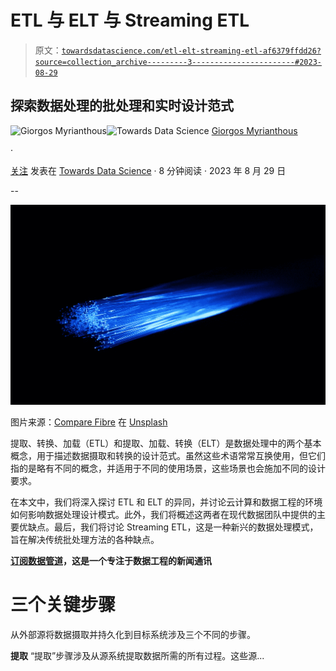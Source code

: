 # ETL 与 ELT 与 Streaming ETL

> 原文：[`towardsdatascience.com/etl-elt-streaming-etl-af6379ffdd26?source=collection_archive---------3-----------------------#2023-08-29`](https://towardsdatascience.com/etl-elt-streaming-etl-af6379ffdd26?source=collection_archive---------3-----------------------#2023-08-29)

## 探索数据处理的批处理和实时设计范式

[](https://gmyrianthous.medium.com/?source=post_page-----af6379ffdd26--------------------------------)![Giorgos Myrianthous](https://gmyrianthous.medium.com/?source=post_page-----af6379ffdd26--------------------------------)[](https://towardsdatascience.com/?source=post_page-----af6379ffdd26--------------------------------)![Towards Data Science](https://towardsdatascience.com/?source=post_page-----af6379ffdd26--------------------------------) [Giorgos Myrianthous](https://gmyrianthous.medium.com/?source=post_page-----af6379ffdd26--------------------------------)

·

[关注](https://medium.com/m/signin?actionUrl=https%3A%2F%2Fmedium.com%2F_%2Fsubscribe%2Fuser%2F76c21e75463a&operation=register&redirect=https%3A%2F%2Ftowardsdatascience.com%2Fetl-elt-streaming-etl-af6379ffdd26&user=Giorgos+Myrianthous&userId=76c21e75463a&source=post_page-76c21e75463a----af6379ffdd26---------------------post_header-----------) 发表在 [Towards Data Science](https://towardsdatascience.com/?source=post_page-----af6379ffdd26--------------------------------) · 8 分钟阅读 · 2023 年 8 月 29 日 [](https://medium.com/m/signin?actionUrl=https%3A%2F%2Fmedium.com%2F_%2Fvote%2Ftowards-data-science%2Faf6379ffdd26&operation=register&redirect=https%3A%2F%2Ftowardsdatascience.com%2Fetl-elt-streaming-etl-af6379ffdd26&user=Giorgos+Myrianthous&userId=76c21e75463a&source=-----af6379ffdd26---------------------clap_footer-----------)

--

[](https://medium.com/m/signin?actionUrl=https%3A%2F%2Fmedium.com%2F_%2Fbookmark%2Fp%2Faf6379ffdd26&operation=register&redirect=https%3A%2F%2Ftowardsdatascience.com%2Fetl-elt-streaming-etl-af6379ffdd26&source=-----af6379ffdd26---------------------bookmark_footer-----------)![](img/ae87ff8dd8a63419b49aed24af4ba9ae.png)

图片来源：[Compare Fibre](https://unsplash.com/@comparefibre?utm_source=unsplash&utm_medium=referral&utm_content=creditCopyText) 在 [Unsplash](https://unsplash.com/photos/INNsF0Zz_kQ?utm_source=unsplash&utm_medium=referral&utm_content=creditCopyText)

提取、转换、加载（ETL）和提取、加载、转换（ELT）是数据处理中的两个基本概念，用于描述数据摄取和转换的设计范式。虽然这些术语常常互换使用，但它们指的是略有不同的概念，并适用于不同的使用场景，这些场景也会施加不同的设计要求。

在本文中，我们将深入探讨 ETL 和 ELT 的异同，并讨论云计算和数据工程的环境如何影响数据处理设计模式。此外，我们将概述这两者在现代数据团队中提供的主要优缺点。最后，我们将讨论 Streaming ETL，这是一种新兴的数据处理模式，旨在解决传统批处理方法的各种缺点。

[**订阅数据管道**](https://thedatapipeline.substack.com/welcome)**，这是一个专注于数据工程的新闻通讯**

# 三个关键步骤

从外部源将数据摄取并持久化到目标系统涉及三个不同的步骤。

**提取** “提取”步骤涉及从源系统提取数据所需的所有过程。这些源...
